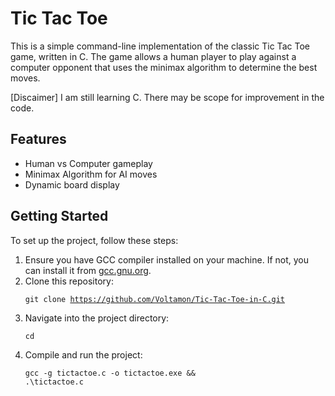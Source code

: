 <!DOCTYPE html>
<html lang="en">
<head>
</head>
<body>
    <h1>Tic Tac Toe</h1>
    <p>This is a simple command-line implementation of the classic Tic Tac Toe game, written in C. The game allows a human player to play against a computer opponent that uses the minimax algorithm to determine the best moves.

[Discaimer] I am still learning C. There may be scope for improvement in the code.</p>
    <h2>Features</h2>
    <ul>
        <li>Human vs Computer gameplay</li>
        <li>Minimax Algorithm for AI moves</li>
        <li>Dynamic board display</li>
    </ul>
    <h2>Getting Started</h2>
    <p>To set up the project, follow these steps:</p>
    <ol>
        <li>Ensure you have GCC compiler installed on your machine. If not, you can install it from <a href="[https://www.rust-lang.org/tools/install](https://gcc.gnu.org/install/download.html)">gcc.gnu.org</a>.</li>
        <li>Clone this repository:</li>
        <pre><code>git clone https://github.com/Voltamon/Tic-Tac-Toe-in-C.git</code></pre>
        <li>Navigate into the project directory:</li>
        <pre><code>cd <dir-name></code></pre>
        <li>Compile and run the project:</li>
        <pre><code>gcc -g tictactoe.c -o tictactoe.exe && .\tictactoe.c</code></pre>
    </ol>
</body>
